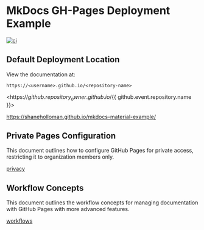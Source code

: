 # MkDocs GH-Pages Deployment Example

[![ci](https://github.com/shaneholloman/mkdocs-material-example/actions/workflows/ci.yml/badge.svg)](https://github.com/shaneholloman/mkdocs-material-example/actions/workflows/ci.yml)

## Default Deployment Location

View the documentation at:

`https://<username>.github.io/<repository-name>`

<https://${{ github.repository_owner }}.github.io/${{ github.event.repository.name }}>

<https://shaneholloman.github.io/mkdocs-material-example/>

## Private Pages Configuration

This document outlines how to configure GitHub Pages for private access, restricting it to organization members only.

[privacy](privacy.md)

## Workflow Concepts

This document outlines the workflow concepts for managing documentation with GitHub Pages with more advanced features.

[workflows](./workflows.md)
